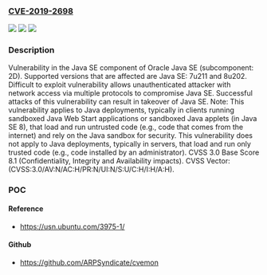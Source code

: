 ### [CVE-2019-2698](https://cve.mitre.org/cgi-bin/cvename.cgi?name=CVE-2019-2698)
![](https://img.shields.io/static/v1?label=Product&message=Java&color=blue)
![](https://img.shields.io/static/v1?label=Version&message=%3D%20Java%20SE%3A%207u211%2C%208u202%20&color=brighgreen)
![](https://img.shields.io/static/v1?label=Vulnerability&message=Difficult%20to%20exploit%20vulnerability%20allows%20unauthenticated%20attacker%20with%20network%20access%20via%20multiple%20protocols%20to%20compromise%20Java%20SE.%20%20Successful%20attacks%20of%20this%20vulnerability%20can%20result%20in%20takeover%20of%20Java%20SE.&color=brighgreen)

### Description

Vulnerability in the Java SE component of Oracle Java SE (subcomponent: 2D). Supported versions that are affected are Java SE: 7u211 and 8u202. Difficult to exploit vulnerability allows unauthenticated attacker with network access via multiple protocols to compromise Java SE. Successful attacks of this vulnerability can result in takeover of Java SE. Note: This vulnerability applies to Java deployments, typically in clients running sandboxed Java Web Start applications or sandboxed Java applets (in Java SE 8), that load and run untrusted code (e.g., code that comes from the internet) and rely on the Java sandbox for security. This vulnerability does not apply to Java deployments, typically in servers, that load and run only trusted code (e.g., code installed by an administrator). CVSS 3.0 Base Score 8.1 (Confidentiality, Integrity and Availability impacts). CVSS Vector: (CVSS:3.0/AV:N/AC:H/PR:N/UI:N/S:U/C:H/I:H/A:H).

### POC

#### Reference
- https://usn.ubuntu.com/3975-1/

#### Github
- https://github.com/ARPSyndicate/cvemon

